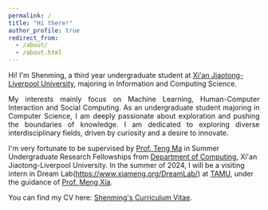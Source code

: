 ```yaml
---
permalink: /
title: "Hi there!"
author_profile: true
redirect_from: 
  - /about/
  - /about.html
---
```


Hi! I'm Shenming, a third year undergraduate student at [Xi'an Jiaotong-Liverpool University](https://www.xjtlu.edu.cn/en), majoring in Information and Computing Science. 

<div style="text-align: justify;">
    My interests mainly focus on Machine Learning, Human-Computer Interaction and Social Computing. As an undergraduate student majoring in Computer Science, I am deeply passionate about exploration and pushing the boundaries of knowledge. I am dedicated to exploring diverse interdisciplinary fields, driven by curiosity and a desire to innovate.
</div>

I'm very fortunate to be supervised by [Prof. Teng Ma](https://scholar.xjtlu.edu.cn/en/persons/TengMa) in Summer Undergraduate Research Fellowships from [Department of Computing](https://scholar.xjtlu.edu.cn/en/organisations/department-of-computing), Xi'an Jiaotong-Liverpool University. In the summer of 2024, I will be a visiting intern in Dream Lab(https://www.xiameng.org/DreamLab/) at [TAMU](https://www.tamu.edu/index.html), under the guidance of [Prof. Meng Xia](https://www.xiameng.org/).

You can find my CV here: [Shenming's Curriculum Vitae](../assets/Curriculum_Vitae.pdf).
